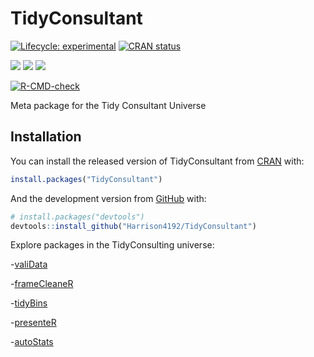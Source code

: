
<!-- README.md is generated from README.Rmd. Please edit that file -->

# TidyConsultant

<!-- badges: start -->

[![Lifecycle:
experimental](https://img.shields.io/badge/lifecycle-experimental-orange.svg)](https://www.tidyverse.org/lifecycle/#experimental)
[![CRAN
status](https://www.r-pkg.org/badges/version/TidyConsultant)](https://CRAN.R-project.org/package=TidyConsultant)

[![](http://cranlogs.r-pkg.org/badges/grand-total/TidyConsultant?color=blue)](https://cran.r-project.org/package=TidyConsultant)
[![](https://img.shields.io/github/languages/code-size/Harrison4192/TidyConsultant.svg)](https://github.com/Harrison4192/TidyConsultant)
[![](https://img.shields.io/github/last-commit/Harrison4192/TidyConsultant.svg)](https://github.com/Harrison4192/TidyConsultant/commits/master)

[![R-CMD-check](https://github.com/Harrison4192/TidyConsultant/workflows/R-CMD-check/badge.svg)](https://github.com/Harrison4192/TidyConsultant/actions)
<!-- badges: end -->

Meta package for the Tidy Consultant Universe

## Installation

You can install the released version of TidyConsultant from
[CRAN](https://CRAN.R-project.org) with:

``` r
install.packages("TidyConsultant")
```

And the development version from [GitHub](https://github.com/) with:

``` r
# install.packages("devtools")
devtools::install_github("Harrison4192/TidyConsultant")
```

Explore packages in the TidyConsulting universe:

\-[valiData](https://github.com/Harrison4192/valiData)

\-[frameCleaneR](https://github.com/Harrison4192/frameCleaneR)

\-[tidyBins](https://github.com/Harrison4192/tidyBins)

\-[presenteR](https://github.com/Harrison4192/presenteR)

\-[autoStats](https://github.com/Harrison4192/autoStats)

